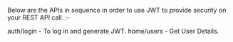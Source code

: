 Below are the APIs in sequence in order to use JWT to provide security on your REST API call. :-

auth/login - To log in and generate JWT.
home/users - Get User Details.
